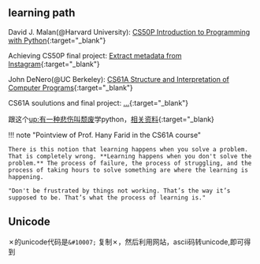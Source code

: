 ## learning path
David J. Malan(@Harvard University): [CS50P Introduction to Programming with Python](https://csdiy.wiki/%E7%BC%96%E7%A8%8B%E5%85%A5%E9%97%A8/Python/CS50P/){:target="_blank"}

Achieving CS50P final project: [Extract metadata from Instagram](https://github.com/Pengyu-Jin/CS50P-2022){:target="_blank"}

John DeNero(@UC Berkeley): [CS61A Structure and Interpretation of Computer Programs](https://csdiy.wiki/%E7%BC%96%E7%A8%8B%E5%85%A5%E9%97%A8/Python/CS61A/){:target="_blank"}

CS61A soulutions and final project: [...](){:target="_blank"}

跟这个[up:有一种悲伤叫颓废](https://space.bilibili.com/387821788?spm_id_from=333.999.0.0)学python，[相关资料](https://github.com/136108Haumea/my-manim/tree/master/book){:target="_blank}

!!! note "Pointview of Prof. Hany Farid in the CS61A course"

    There is this notion that learning happens when you solve a problem. That is completely wrong. **Learning happens when you don't solve the problem.** The process of failure, the process of struggling, and the process of taking hours to solve something are where the learning is happening.

    "Don't be frustrated by things not working. That’s the way it’s supposed to be. That’s what the process of learning is."



## Unicode

&#10007;的unicode代码是`&#10007;`
复制&#10007;，然后利用网站，ascii码转unicode,即可得到